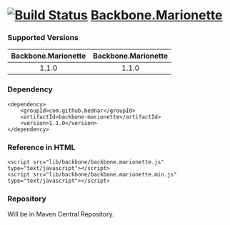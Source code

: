 [![Build Status](https://api.travis-ci.org/bednar/Backbone.Marionette.png?branch=master)](https://travis-ci.org/bednar/Backbone.Marionette) [Backbone.Marionette](https://github.com/marionettejs/backbone.marionette)
======

### Supported Versions

|   Backbone.Marionette  |   Backbone.Marionette  |
|:----------------------:|:----------------------:|
|       1.1.0            |          1.1.0         |


### Dependency

    <dependency>
        <groupId>com.github.bednar</groupId>
        <artifactId>backbone-marionette</artifactId>
        <version>1.1.0</version>
    </dependency>

### Reference in HTML

    <script src="lib/backbone/backbone.marionette.js" type="text/javascript"></script>
    <script src="lib/backbone/backbone.marionette.min.js" type="text/javascript"></script>
    
### Repository

Will be in Maven Central Repository.
